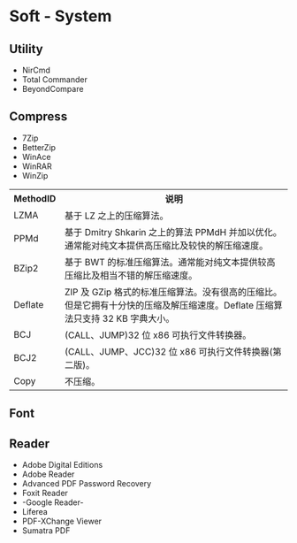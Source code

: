 # Soft - System

## Utility

* NirCmd
* Total Commander
* BeyondCompare

## Compress

* 7Zip
* BetterZip
* WinAce
* WinRAR
* WinZip

<table class="dataintable"><tbody>
<tr>
<th> MethodID </th>
<th> 说明 </th>
</tr>
<tr>
<td> LZMA</td>
<td> 基于 LZ 之上的压缩算法。 </td>
</tr>
<tr>
<td> PPMd</td>
<td> 基于 Dmitry Shkarin 之上的算法 PPMdH 并加以优化。通常能对纯文本提供高压缩比及较快的解压缩速度。 </td>
</tr>
<tr>
<td> BZip2 </td>
<td> 基于 BWT 的标准压缩算法。通常能对纯文本提供较高压缩比及相当不错的解压缩速度。 </td>
</tr>
<tr>
<td> Deflate </td>
<td> ZIP 及 GZip 格式的标准压缩算法。没有很高的压缩比。但是它拥有十分快的压缩及解压缩速度。Deflate 压缩算法只支持 32 KB 字典大小。 </td>
</tr>
<tr>
<td> BCJ </td>
<td> (CALL、JUMP)32 位 x86 可执行文件转换器。 </td>
</tr>
<tr>
<td> BCJ2</td>
<td> (CALL、JUMP、JCC)32 位 x86 可执行文件转换器(第二版)。 </td>
</tr>
<tr>
<td> Copy </td>
<td> 不压缩。 </td>
</tr>
</tbody></table>

## Font

## Reader

* Adobe Digital Editions
* Adobe Reader
* Advanced PDF Password Recovery
* Foxit Reader
* -Google Reader-
* Liferea
* PDF-XChange Viewer
* Sumatra PDF
